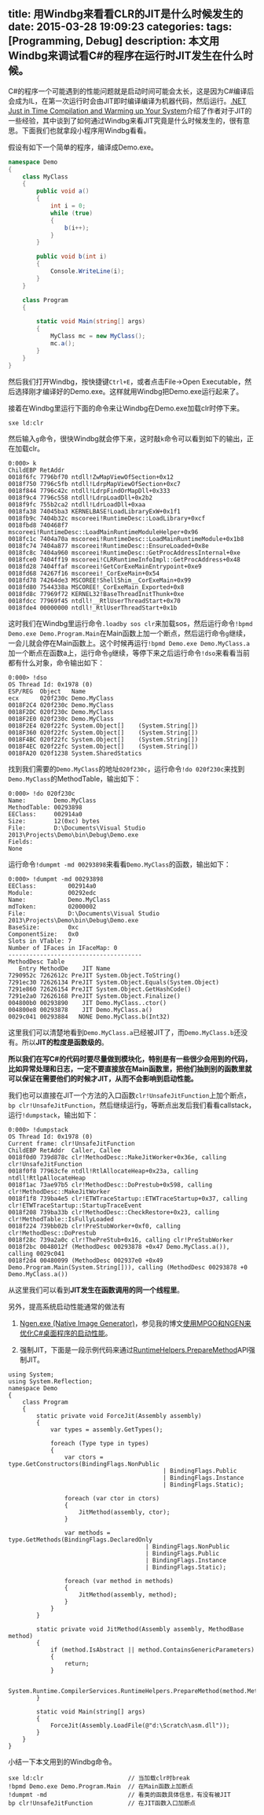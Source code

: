 title: 用Windbg来看看CLR的JIT是什么时候发生的
date: 2015-03-28 19:09:23
categories:
tags: [Programming, Debug]
description: 本文用Windbg来调试看C#的程序在运行时JIT发生在什么时候。
---
C#的程序一个可能遇到的性能问题就是启动时间可能会太长，这是因为C#编译后会成为IL，在第一次运行时会由JIT即时编译编译为机器代码，然后运行。[.NET Just in Time Compilation and Warming up Your System](http://blogs.msdn.com/b/abhinaba/archive/2014/09/29/net-just-in-time-compilation-and-warming-up-your-system.aspx)介绍了作者对于JIT的一些经验，其中谈到了如何通过Windbg来看JIT究竟是什么时候发生的，很有意思。下面我们也就拿段小程序用Windbg看看。

假设有如下一个简单的程序，编译成Demo.exe。

```csharp
namespace Demo
{
    class MyClass
    {
        public void a()
        {
            int i = 0;
            while (true)
            {
                b(i++);
            }
        }

        public void b(int i)
        {
            Console.WriteLine(i);
        }
    }

    class Program
    {

        static void Main(string[] args)
        {
            MyClass mc = new MyClass();
            mc.a();
        }
    }
}
```

然后我们打开Windbg，按快捷键`Ctrl+E`，或者点击File->Open Executable，然后选择刚才编译好的Demo.exe。这样就用Windbg把Demo.exe运行起来了。

接着在Windbg里运行下面的命令来让Windbg在Demo.exe加载clr时停下来。

```
sxe ld:clr
```

然后输入`g`命令，很快Windbg就会停下来，这时敲`k`命令可以看到如下的输出，正在加载clr。

```
0:000> k
ChildEBP RetAddr  
0018f6fc 7796bf70 ntdll!ZwMapViewOfSection+0x12
0018f750 7796c5fb ntdll!LdrpMapViewOfSection+0xc7
0018f844 7796c42c ntdll!LdrpFindOrMapDll+0x333
0018f9c4 7796c558 ntdll!LdrpLoadDll+0x2b2
0018f9fc 755b2ca2 ntdll!LdrLoadDll+0xaa
0018fa38 74045ba3 KERNELBASE!LoadLibraryExW+0x1f1
0018fb9c 7404b32c mscoreei!RuntimeDesc::LoadLibrary+0xcf
0018fbd8 740468f7 mscoreei!RuntimeDesc::LoadMainRuntimeModuleHelper+0x96
0018fc1c 7404a70a mscoreei!RuntimeDesc::LoadMainRuntimeModule+0x1b8
0018fc74 7404a877 mscoreei!RuntimeDesc::EnsureLoaded+0x8e
0018fc8c 7404a960 mscoreei!RuntimeDesc::GetProcAddressInternal+0xe
0018fce0 7404ff19 mscoreei!CLRRuntimeInfoImpl::GetProcAddress+0x48
0018fd28 7404ffaf mscoreei!GetCorExeMainEntrypoint+0xe9
0018fd68 74267f16 mscoreei!_CorExeMain+0x54
0018fd78 74264de3 MSCOREE!ShellShim__CorExeMain+0x99
0018fd80 7544338a MSCOREE!_CorExeMain_Exported+0x8
0018fd8c 77969f72 KERNEL32!BaseThreadInitThunk+0xe
0018fdcc 77969f45 ntdll!__RtlUserThreadStart+0x70
0018fde4 00000000 ntdll!_RtlUserThreadStart+0x1b
```

这时我们在Windbg里运行命令`.loadby sos clr`来加载sos，然后运行命令`!bpmd Demo.exe Demo.Program.Main`在Main函数上加一个断点，然后运行命令`g`继续，一会儿就会停在Main函数上。这个时候再运行`!bpmd Demo.exe Demo.MyClass.a`加一个断点在函数a上，运行命令`g`继续，等停下来之后运行命令`!dso`来看看当前都有什么对象，命令输出如下：

```
0:000> !dso
OS Thread Id: 0x1978 (0)
ESP/REG  Object   Name
ecx      020f230c Demo.MyClass
0018F2C4 020f230c Demo.MyClass
0018F2DC 020f230c Demo.MyClass
0018F2E0 020f230c Demo.MyClass
0018F2E4 020f22fc System.Object[]    (System.String[])
0018F360 020f22fc System.Object[]    (System.String[])
0018F4BC 020f22fc System.Object[]    (System.String[])
0018F4EC 020f22fc System.Object[]    (System.String[])
0018FA20 020f1238 System.SharedStatics
```

找到我们需要的`Demo.MyClass`的地址`020f230c`，运行命令`!do 020f230c`来找到`Demo.MyClass`的MethodTable，输出如下：

```
0:000> !do 020f230c 
Name:        Demo.MyClass
MethodTable: 00293898
EEClass:     002914a0
Size:        12(0xc) bytes
File:        D:\Documents\Visual Studio 2013\Projects\Demo\bin\Debug\Demo.exe
Fields:
None
```

运行命令`!dumpmt -md 00293898`来看看`Demo.MyClass`的函数，输出如下：

```
0:000> !dumpmt -md 00293898
EEClass:         002914a0
Module:          00292edc
Name:            Demo.MyClass
mdToken:         02000002
File:            D:\Documents\Visual Studio 2013\Projects\Demo\bin\Debug\Demo.exe
BaseSize:        0xc
ComponentSize:   0x0
Slots in VTable: 7
Number of IFaces in IFaceMap: 0
--------------------------------------
MethodDesc Table
   Entry MethodDe    JIT Name
7290952c 7262612c PreJIT System.Object.ToString()
7291ec30 72626134 PreJIT System.Object.Equals(System.Object)
7291e860 72626154 PreJIT System.Object.GetHashCode()
7291e2a0 72626168 PreJIT System.Object.Finalize()
004800b0 00293890    JIT Demo.MyClass..ctor()
004800e8 00293878    JIT Demo.MyClass.a()
0029c041 00293884   NONE Demo.MyClass.b(Int32)
```

这里我们可以清楚地看到`Demo.MyClass.a`已经被JIT了，而`Demo.MyClass.b`还没有。所以**JIT的粒度是函数级的**。

**所以我们在写C#的代码时要尽量做到模块化，特别是有一些很少会用到的代码，比如异常处理和日志，一定不要直接放在Main函数里，把他们抽到别的函数里就可以保证在需要他们的时候才JIT，从而不会影响到启动性能。**


我们也可以直接在JIT一个方法的入口函数`clr!UnsafeJitFunction`上加个断点，`bp clr!UnsafeJitFunction`，然后继续运行`g`，等断点出发后我们看看callstack，运行`!dumpstack`，输出如下：

```
0:000> !dumpstack
OS Thread Id: 0x1978 (0)
Current frame: clr!UnsafeJitFunction
ChildEBP RetAddr  Caller, Callee
0018f0d0 739d878c clr!MethodDesc::MakeJitWorker+0x36e, calling clr!UnsafeJitFunction
0018f0f8 77963cfe ntdll!RtlAllocateHeap+0x23a, calling ntdll!RtlpAllocateHeap
0018f1ac 73ae97b5 clr!MethodDesc::DoPrestub+0x598, calling clr!MethodDesc::MakeJitWorker
0018f1f8 739ba4e5 clr!ETWTraceStartup::ETWTraceStartup+0x37, calling clr!ETWTraceStartup::StartupTraceEvent
0018f208 739ba33b clr!MethodDesc::CheckRestore+0x23, calling clr!MethodTable::IsFullyLoaded
0018f224 739bb02b clr!PreStubWorker+0xf0, calling clr!MethodDesc::DoPrestub
0018f28c 739a2a0c clr!ThePreStub+0x16, calling clr!PreStubWorker
0018f2bc 0048012f (MethodDesc 00293878 +0x47 Demo.MyClass.a()), calling 0029c041
0018f2d4 00480099 (MethodDesc 002937e0 +0x49 Demo.Program.Main(System.String[])), calling (MethodDesc 00293878 +0 Demo.MyClass.a())
```

从这里我们可以看到**JIT发生在函数调用的同一个线程里**。


另外，提高系统启动性能通常的做法有
1. [Ngen.exe (Native Image Generator)](https://msdn.microsoft.com/en-us/library/6t9t5wcf.aspx)，参见我的博文[使用MPGO和NGEN来优化C#桌面程序的启动性能](/2012/12/18/using-mpgo-and-ngen-to-optimize-csharp-app-starting-performance/)。

2. 强制JIT，下面是一段示例代码来通过[RuntimeHelpers.PrepareMethod](http://msdn.microsoft.com/en-us/library/system.runtime.compilerservices.runtimehelpers.preparemethod(v=vs.110).aspx)API强制JIT。

```
using System;
using System.Reflection;
namespace Demo
{
    class Program
    {
        static private void ForceJit(Assembly assembly)
        {
            var types = assembly.GetTypes();

            foreach (Type type in types)
            {
                var ctors = type.GetConstructors(BindingFlags.NonPublic
                                            | BindingFlags.Public
                                            | BindingFlags.Instance
                                            | BindingFlags.Static);

                foreach (var ctor in ctors)
                {
                    JitMethod(assembly, ctor);
                }

                var methods = type.GetMethods(BindingFlags.DeclaredOnly
                                       | BindingFlags.NonPublic
                                       | BindingFlags.Public
                                       | BindingFlags.Instance
                                       | BindingFlags.Static);
                
                foreach (var method in methods)
                {
                    JitMethod(assembly, method);
                }
            }
        }

        static private void JitMethod(Assembly assembly, MethodBase method)
        {
            if (method.IsAbstract || method.ContainsGenericParameters)
            {
                return;
            }
            
            System.Runtime.CompilerServices.RuntimeHelpers.PrepareMethod(method.MethodHandle);
        }

        static void Main(string[] args)
        {
            ForceJit(Assembly.LoadFile(@"d:\Scratch\asm.dll"));
        }
    }
}
```

小结一下本文用到的Windbg命令。

```
sxe ld:clr                        // 当加载clr时break
!bpmd Demo.exe Demo.Program.Main  // 在Main函数上加断点
!dumpmt -md                       // 看类的函数具体信息，有没有被JIT
bp clr!UnsafeJitFunction          // 在JIT函数入口加断点
```
